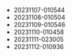 * 20231107-010544
* 20231108-010504
* 20231109-010546
* 20231110-010458
* 20231111-023005
* 20231112-010936
